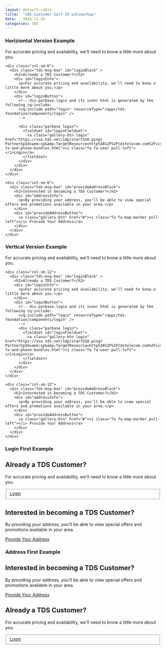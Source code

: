 ```yaml
---
layout: default-cable
title:  "CWS-Customer-Self-ID wikimarkup"
date:   2016-11-29
categories: CWS
---
```


<script>

 $(function() {
     $('.tds-msg-box').matchHeight();
 });

</script>


<h3>Horiziontal Version Example</h3>
<!-- Horiziontal Version-->
<div class="container">

<div id="shopperId">
  <div class="row">
    <div class="col-sm-12">
      <p class="cable-content-intro">For accurate pricing and availability, we'll need to know a little more about you.</p>
    </div>


<!--Login Section-->
    <div class="col-sm-6">
      <div class="tds-msg-box" id="loginBlock" >
        <h2>Already a TDS Customer?</h2>
        <div id="loginInfo">
          <p>For accurate pricing and availability, we'll need to know a little more about you.</p>
        </div>
        <div id="loginButton">
          <!-- div.parbase.login and its inner html is generated by the following cq:include:
          <cq:include path="login" resourceType="/apps/tds-foundation/components/login" />
          -->

          <div class="parbase login">
            <fieldset id="loginFieldset">
              <a class="gallery-btn login" href="https://sso.tds.net/idp/startSSO.ping?PartnerSpId=aem:sp&amp;TargetResource=http%3A%2F%2Ftdstelecom.com%2Fvisitor%2FLoginRedirect.html%3FreturnPage%3D%2Fshop%2Fbundles%2Finternet-tv-and-phone-bundles.html"><i class="fa fa-user pull-left"></i>Login</a>
            </fieldset>
          </div>
        </div>
      </div>
    </div>
<!--Login Section End-->


<!--Address Section-->
    <div class="col-sm-6">
      <div class="tds-msg-box" id="provideAddressBlock">
        <h2>Interested in becoming a TDS Customer?</h2>
        <div id="addressInfo">
          <p>By providing your address, you'll be able to view special offers and promotions available in your area.</p>
        </div>
        <div id="provideAddressButton">
          <a class="gallery-btn" href="#"><i class="fa fa-map-marker pull-left"></i> Provide Your Address</a>
        </div>
      </div>
    </div>
<!--Address Section End-->


  </div>
</div>

</div>
<!-- Horiziontal Version end-->



<h3>Vertical Version Example</h3>

<!--For Vertical Verisons: Replace col-sm-6 with col-sm-12.-->

<!--Vertical Version-->
<div class="container">

<div id="shopperId">
  <div class="row">
    <div class="col-sm-12">
      <p class="cable-content-intro">For accurate pricing and availability, we'll need to know a little more about you.</p>
    </div>


<!--Login Section-->
    <div class="col-sm-12">
      <div class="tds-msg-box" id="loginBlock" >
        <h2>Already a TDS Customer?</h2>
        <div id="loginInfo">
          <p>For accurate pricing and availability, we'll need to know a little more about you.</p>
        </div>
        <div id="loginButton">
          <!-- div.parbase.login and its inner html is generated by the following cq:include:
          <cq:include path="login" resourceType="/apps/tds-foundation/components/login" />
          -->
          <div class="parbase login">
            <fieldset id="loginFieldset">
              <a class="gallery-btn login" href="https://sso.tds.net/idp/startSSO.ping?PartnerSpId=aem:sp&amp;TargetResource=http%3A%2F%2Ftdstelecom.com%2Fvisitor%2FLoginRedirect.html%3FreturnPage%3D%2Fshop%2Fbundles%2Finternet-tv-and-phone-bundles.html"><i class="fa fa-user pull-left"></i>Login</a>
            </fieldset>
          </div>
        </div>
      </div>
    </div>
<!--Login Section End-->


<!--Address Section-->
    <div class="col-sm-12">
      <div class="tds-msg-box" id="provideAddressBlock">
        <h2>Interested in becoming a TDS Customer?</h2>
        <div id="addressInfo">
          <p>By providing your address, you'll be able to view special offers and promotions available in your area.</p>
        </div>
        <div id="provideAddressButton">
          <a class="gallery-btn" href="#"><i class="fa fa-map-marker pull-left"></i> Provide Your Address</a>
        </div>
      </div>
    </div>
<!--Address Section End-->


  </div>
</div>

</div>
<!-- Vertical Version end-->





<h3>Login First Example</h3>
<!--Login Section-->

<!--For Vertical Verisons: Replace col-sm-6 with col-sm-12. -->
<div class="col-sm-6">
  <div class="tds-msg-box" id="loginBlock" >
    <h2>Already a TDS Customer?</h2>
    <div id="loginInfo">
      <p>For accurate pricing and availability, we'll need to know a little more about you.</p>
    </div>
    <div id="loginButton">
      <!-- div.parbase.login and its inner html is generated by the following cq:include:
      <cq:include path="login" resourceType="/apps/tds-foundation/components/login" />
      -->
      <div class="parbase login">
        <fieldset id="loginFieldset">
          <a class="gallery-btn login" href="https://sso.tds.net/idp/startSSO.ping?PartnerSpId=aem:sp&amp;TargetResource=http%3A%2F%2Ftdstelecom.com%2Fvisitor%2FLoginRedirect.html%3FreturnPage%3D%2Fshop%2Fbundles%2Finternet-tv-and-phone-bundles.html"><i class="fa fa-user pull-left"></i>Login</a>
        </fieldset>
      </div>
    </div>
  </div>
</div>
<!--Login Section End-->


<!--Address Section-->

<!--For Vertical Verisons: Replace col-sm-6 with col-sm-12. -->
<div class="col-sm-6">
  <div class="tds-msg-box" id="provideAddressBlock">
    <h2>Interested in becoming a TDS Customer?</h2>
    <div id="addressInfo">
      <p>By providing your address, you'll be able to view special offers and promotions available in your area.</p>
    </div>
    <div id="provideAddressButton">
      <a class="gallery-btn" href="#"><i class="fa fa-map-marker pull-left"></i> Provide Your Address</a>
    </div>
  </div>
</div>
<!--Address Section End-->






<h3>Address First Example</h3>
<!--Address Section-->

<!--For Vertical Verisons: Replace col-sm-6 with col-sm-12. -->
<div class="col-sm-6">
  <div class="tds-msg-box" id="provideAddressBlock">
    <h2>Interested in becoming a TDS Customer?</h2>
    <div id="addressInfo">
      <p>By providing your address, you'll be able to view special offers and promotions available in your area.</p>
    </div>
    <div id="provideAddressButton">
      <a class="gallery-btn" href="#"><i class="fa fa-map-marker pull-left"></i> Provide Your Address</a>
    </div>
  </div>
</div>
<!--Address Section End-->


<!--Login Section-->

<!--For Vertical Verisons: Replace col-sm-6 with col-sm-12. -->
<div class="col-sm-6">
  <div class="tds-msg-box" id="loginBlock" >
    <h2>Already a TDS Customer?</h2>
    <div id="loginInfo">
      <p>For accurate pricing and availability, we'll need to know a little more about you.</p>
    </div>
    <div id="loginButton">
      <!-- div.parbase.login and its inner html is generated by the following cq:include:
      <cq:include path="login" resourceType="/apps/tds-foundation/components/login" />
      -->
      <div class="parbase login">
        <fieldset id="loginFieldset">
          <a class="gallery-btn login" href="https://sso.tds.net/idp/startSSO.ping?PartnerSpId=aem:sp&amp;TargetResource=http%3A%2F%2Ftdstelecom.com%2Fvisitor%2FLoginRedirect.html%3FreturnPage%3D%2Fshop%2Fbundles%2Finternet-tv-and-phone-bundles.html"><i class="fa fa-user pull-left"></i>Login</a>
        </fieldset>
      </div>
    </div>
  </div>
</div>
<!--Login Section End-->




<div style="height:50px"></div>
